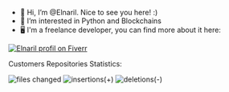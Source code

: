 - 👋 Hi, I’m @Elnaril. Nice to see you here! :)
- 👀 I’m interested in Python and Blockchains
- :desktop_computer: I'm a freelance developer, you can find more about it here:

[![Elnaril profil on Fiverr](https://user-images.githubusercontent.com/57373038/169658897-772baae6-a316-497c-b082-68f2cc4f6f7c.png)](https://www.fiverr.com/elnaril)


Customers Repositories Statistics:

![files changed](https://repo-statistics.herokuapp.com/files#)
![insertions(+)](https://repo-statistics.herokuapp.com/insertions#)
![deletions(-)](https://repo-statistics.herokuapp.com/deletions#)
